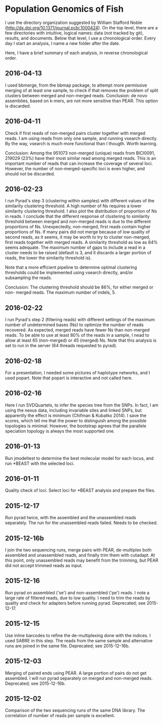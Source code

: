 Population Genomics of Fish
===========================

I use the directory organization suggested by  William Stafford Noble
(<http://dx.doi.org/10.1371/journal.pcbi.1000424>). On the top level, there
are a few directories with intuitive, logical names: data (not tracked by
git), results, and documents. Below that level, I use a chronological order.
Every day I start an analysis, I name a new folder after the date.

Here, I have a brief summary of each analysis, in reverse chronological order.

2016-04-13
----------
I used bbmerge, from the bbmap package, to attempt more permissive merging
of at least one sample, to check if that removes the problem of split clusters
between merged and non-merged reads. Conclusion: de novo assemblies, based
on k-mers, are not more sensitive than PEAR. This option is discarded.


2016-04-11
----------
Check if first reads of non-merged pairs cluster together with merged reads.
I am using reads from only one sample, and running vsearch directly. By the
way, vsearch is much more functional than I thougth. Worth learning. 

Conclusion: Among the 951073 non-merged (unique) reads from BlCl0091, 219029 (23%)
have their most similar read among merged reads. This is an important
number of reads that can increase the coverage of several loci. However,
the number of non-merged-specific loci is even higher, and should not
be discarded.


2016-02-23
----------
I run Pyrad's step 3 (clustering within samples) with different values of the
similarity clustering threshold. A high number of Ns requires a lower similarity
clustering threshold. I also plot the distribution of proportion of Ns in reads.
I conclude that the different response of clustering to similarity threshold
between merged and non-merged reads is due to the different proportions of Ns.
Unexpectedly, non-merged, first reads contain higher proportions of Ns.
If many pairs did not merge because of low quality of second reads, as it seems,
it may be worth to try to cluster non-merged, first reads together with merged
reads. A similarity threshold as low as 84% seems adequate. The maximum number
of gaps to include a read in a cluster needs to be raised (default is 3, and it
discards a larger portion of reads, the lower the similarity threshold is).

Note that a more efficient pipeline to determine optimal clustering thresholds
could be implemented using vsearch directly, and/or subsampling the reads.

Conclusion: The clustering threshold should be 86%, for either merged or non-
merged reads. The maximum number of indels, 5.

2016-02-22
----------
I run Pyrad's step 2 (filtering reads) with different settings of the maximum
number of undetermined bases (Ns) to optimize the number of reads recovered.
As expected, merged reads have fewer Ns than non-merged reads. To be able to use
at least 80% of the reads in a sample, I nead to allow at least 65 (non-merged)
or 45 (merged) Ns. Note that this analysis is set to run in the server (64 threads
requested to pyrad).

2016-02-18
----------
For a presentation, I needed some pictures of haplotype networks, and I used
popart. Note that popart is interactive and not called here.

2016-02-16
----------
Here I run SVDQuartets, to infer the species tree from the SNPs. In fact, I am
using the nexus data, including invariable sites and linked SNPs, but apparently
the effect is minimum (Chifman & Kubatko 2014). I save the scores, which tell
me that the power to distinguish among the possible topologies is minimal. However,
the bootstrap agrees that the parallele speciation topology is always the most
supported one.

2016-01-13
----------
Run jmodeltest to determine the best molecular model for each locus, and run
*BEAST with the selected loci.

2016-01-11
----------
Quality check of loci. Select loci for *BEAST analysis and prepare the files.

2015-12-17
----------
Run pyrad twice, with the assembled and the unassembled reads separately.
The run for the unassembled reads failed. Needs to be checked.

2015-12-16b
-----------
I join the two sequencing runs, merge pairs with PEAR, de-multiplex
both assembled and unassembled reads, and finally trim them with
cutadapt. At this point, only unassembled reads may benefit from the
trimming, but PEAR did not accept trimmed reads as input.

2015-12-16
----------
Run pyrad on assembled ('se') and non-assembled ('pe') reads. I note
a large rate of filtered reads, due to low quality. I need to trim the
reads by quality and check for adapters before running pyrad. Deprecated;
see 2015-12-17.

2015-12-15
----------
Use inline barcodes to refine the de-multiplexing done with the indices.
I used SABRE in this step. The reads from the same sample and alternative
runs are joined in the same file. Deprecated; see 2015-12-16b.

2015-12-03
----------
Merging of paired ends using PEAR. A large portion of pairs do not
get assembled. I will run pyrad separately on merged and non-merged
reads. Deprecated; see 2015-12-16b.

2015-12-02
----------
Comparison of the two sequencing runs of the same DNA library. The 
correlation of number of reads per sample is excellent.

